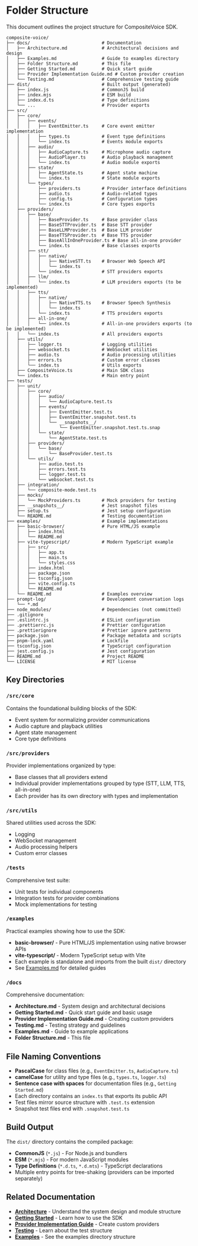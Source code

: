 # Folder Structure

This document outlines the project structure for CompositeVoice SDK.

```
composite-voice/
├── docs/                           # Documentation
│   ├── Architecture.md             # Architectural decisions and design
│   ├── Examples.md                 # Guide to examples directory
│   ├── Folder Structure.md         # This file
│   ├── Getting Started.md          # Quick start guide
│   ├── Provider Implementation Guide.md # Custom provider creation
│   └── Testing.md                  # Comprehensive testing guide
├── dist/                           # Built output (generated)
│   ├── index.js                    # CommonJS build
│   ├── index.mjs                   # ESM build
│   ├── index.d.ts                  # Type definitions
│   └── ...                         # Provider exports
├── src/
│   ├── core/
│   │   ├── events/
│   │   │   ├── EventEmitter.ts     # Core event emitter implementation
│   │   │   ├── types.ts            # Event type definitions
│   │   │   └── index.ts            # Events module exports
│   │   ├── audio/
│   │   │   ├── AudioCapture.ts     # Microphone audio capture
│   │   │   ├── AudioPlayer.ts      # Audio playback management
│   │   │   └── index.ts            # Audio module exports
│   │   ├── state/
│   │   │   ├── AgentState.ts       # Agent state machine
│   │   │   └── index.ts            # State module exports
│   │   └── types/
│   │       ├── providers.ts        # Provider interface definitions
│   │       ├── audio.ts            # Audio-related types
│   │       ├── config.ts           # Configuration types
│   │       └── index.ts            # Core types exports
│   ├── providers/
│   │   ├── base/
│   │   │   ├── BaseProvider.ts     # Base provider class
│   │   │   ├── BaseSTTProvider.ts  # Base STT provider
│   │   │   ├── BaseLLMProvider.ts  # Base LLM provider
│   │   │   ├── BaseTTSProvider.ts  # Base TTS provider
│   │   │   ├── BaseAllInOneProvider.ts # Base all-in-one provider
│   │   │   └── index.ts            # Base classes exports
│   │   ├── stt/
│   │   │   ├── native/
│   │   │   │   ├── NativeSTT.ts    # Browser Web Speech API
│   │   │   │   └── index.ts
│   │   │   └── index.ts            # STT providers exports
│   │   ├── llm/
│   │   │   └── index.ts            # LLM providers exports (to be implemented)
│   │   ├── tts/
│   │   │   ├── native/
│   │   │   │   ├── NativeTTS.ts    # Browser Speech Synthesis
│   │   │   │   └── index.ts
│   │   │   └── index.ts            # TTS providers exports
│   │   ├── all-in-one/
│   │   │   └── index.ts            # All-in-one providers exports (to be implemented)
│   │   └── index.ts                # All providers exports
│   ├── utils/
│   │   ├── logger.ts               # Logging utilities
│   │   ├── websocket.ts            # WebSocket utilities
│   │   ├── audio.ts                # Audio processing utilities
│   │   ├── errors.ts               # Custom error classes
│   │   └── index.ts                # Utils exports
│   ├── CompositeVoice.ts           # Main SDK class
│   └── index.ts                    # Main entry point
├── tests/
│   ├── unit/
│   │   ├── core/
│   │   │   ├── audio/
│   │   │   │   └── AudioCapture.test.ts
│   │   │   ├── events/
│   │   │   │   ├── EventEmitter.test.ts
│   │   │   │   ├── EventEmitter.snapshot.test.ts
│   │   │   │   └── __snapshots__/
│   │   │   │       └── EventEmitter.snapshot.test.ts.snap
│   │   │   └── state/
│   │   │       └── AgentState.test.ts
│   │   ├── providers/
│   │   │   └── base/
│   │   │       └── BaseProvider.test.ts
│   │   └── utils/
│   │       ├── audio.test.ts
│   │       ├── errors.test.ts
│   │       ├── logger.test.ts
│   │       └── websocket.test.ts
│   ├── integration/
│   │   └── composite-mode.test.ts
│   ├── mocks/
│   │   └── MockProviders.ts        # Mock providers for testing
│   ├── __snapshots__/              # Jest snapshot files
│   ├── setup.ts                    # Jest setup configuration
│   └── README.md                   # Testing documentation
├── examples/                       # Example implementations
│   ├── basic-browser/              # Pure HTML/JS example
│   │   ├── index.html
│   │   └── README.md
│   ├── vite-typescript/            # Modern TypeScript example
│   │   ├── src/
│   │   │   ├── app.ts
│   │   │   ├── main.ts
│   │   │   └── styles.css
│   │   ├── index.html
│   │   ├── package.json
│   │   ├── tsconfig.json
│   │   ├── vite.config.ts
│   │   └── README.md
│   └── README.md                   # Examples overview
├── prompt-log/                     # Development conversation logs
│   └── *.md
├── node_modules/                   # Dependencies (not committed)
├── .gitignore
├── .eslintrc.js                    # ESLint configuration
├── .prettierrc.js                  # Prettier configuration
├── .prettierignore                 # Prettier ignore patterns
├── package.json                    # Package metadata and scripts
├── pnpm-lock.yaml                  # Lockfile
├── tsconfig.json                   # TypeScript configuration
├── jest.config.js                  # Jest configuration
├── README.md                       # Project README
└── LICENSE                         # MIT license
```

## Key Directories

### `/src/core`

Contains the foundational building blocks of the SDK:

- Event system for normalizing provider communications
- Audio capture and playback utilities
- Agent state management
- Core type definitions

### `/src/providers`

Provider implementations organized by type:

- Base classes that all providers extend
- Individual provider implementations grouped by type (STT, LLM, TTS, all-in-one)
- Each provider has its own directory with types and implementation

### `/src/utils`

Shared utilities used across the SDK:

- Logging
- WebSocket management
- Audio processing helpers
- Custom error classes

### `/tests`

Comprehensive test suite:

- Unit tests for individual components
- Integration tests for provider combinations
- Mock implementations for testing

### `/examples`

Practical examples showing how to use the SDK:

- **basic-browser/** - Pure HTML/JS implementation using native browser APIs
- **vite-typescript/** - Modern TypeScript setup with Vite
- Each example is standalone and imports from the built `dist/` directory
- See [Examples.md](./Examples.md) for detailed guides

### `/docs`

Comprehensive documentation:

- **Architecture.md** - System design and architectural decisions
- **Getting Started.md** - Quick start guide and basic usage
- **Provider Implementation Guide.md** - Creating custom providers
- **Testing.md** - Testing strategy and guidelines
- **Examples.md** - Guide to example applications
- **Folder Structure.md** - This file

## File Naming Conventions

- **PascalCase** for class files (e.g., `EventEmitter.ts`, `AudioCapture.ts`)
- **camelCase** for utility and type files (e.g., `types.ts`, `logger.ts`)
- **Sentence case with spaces** for documentation files (e.g., `Getting Started.md`)
- Each directory contains an `index.ts` that exports its public API
- Test files mirror source structure with `.test.ts` extension
- Snapshot test files end with `.snapshot.test.ts`

## Build Output

The `dist/` directory contains the compiled package:

- **CommonJS** (`*.js`) - For Node.js and bundlers
- **ESM** (`*.mjs`) - For modern JavaScript modules
- **Type Definitions** (`*.d.ts`, `*.d.mts`) - TypeScript declarations
- Multiple entry points for tree-shaking (providers can be imported separately)

## Related Documentation

- **[Architecture](./Architecture.md)** - Understand the system design and module structure
- **[Getting Started](./Getting%20Started.md)** - Learn how to use the SDK
- **[Provider Implementation Guide](./Provider%20Implementation%20Guide.md)** - Create custom providers
- **[Testing](./Testing.md)** - Learn about the test structure
- **[Examples](./Examples.md)** - See the examples directory structure
